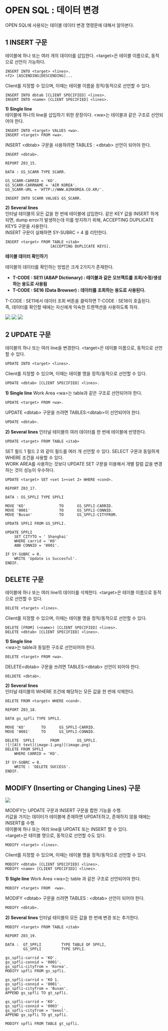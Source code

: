# OPEN SQL : 데이터 변경
OPEN SQL에 사용되는 테이블 데이터 변경 명령문에 대해서 알아본다.

## 1 INSERT 구문
테이블에 하나 또는 여러 개의 데이터를 삽입한다. &#60;target&#62;은 테이블 이름으로, 동적으로 선언이 가능하다.
```abap
INSERT INTO <target> <lines>.
<f2> [ASCENDING|DESCENDING]...
```

Client를 지정할 수 있으며, 이때는 테이블 이름을 정적/동적으로 선언할 수 있다.
```abap
INSERT INTO dbtab [CLIENT SPECIFIED] <lines>.
INSERT INTO <name> [CLIENT SPECIFIED] <lines>.
```

**1&#41; Single line** <br>
테이블에 하나의 line을 삽입하기 위한 문장이다. &#60;wa&#62;는 테이블과 같은 구조로 선언되어야 한다.

```abap
INSERT INTO <target> VALUES <wa>.
INSERT <target> FROM <wa>.
```

INSERT &#60;dbtab&#62; 구문을 사용하려면 TABLES : &#60;dbtab&#62; 선언이 되어야 한다.
```abap
INSERT <dbtab>.
```

```ABAP
REPORT Z03_15.

DATA : GS_SCARR TYPE SCARR.

GS_SCARR-CARRID = 'KO'.
GS_SCARR-CARRNAME = 'AIR KOREA'.
GS_SCARR-URL = 'HTTP://WWW.AIRKOREA.CO.KR/'.

INSERT INTO SCARR VALUES GS_SCARR.
```

**2&#41; Several lines** <br>
인터널 테이블의 모든 값을 한 번에 테이블에 삽입한다. 같은 KEY 값을 INSERT 하게 되면, dump error가 발생하는데 이를 방지하기 위해, ACCEPTING DUPLICATE KEYS 구문을 사용한다. <BR>
INSERT 구문이 실패하면 SY-SUBRC = 4 를 리턴한다.

```ABAP
INSERT <target> FROM TABLE <itab>
                    [ACCEPTING DUPLICATE KEYS].
```

**테이블 데이터 확인하기**

테이블의 데이터를 확인하는 방법은 크게 2가지가 존재한다.

- **T-CODE : SE11 (ABAP Dictionary) : 테이블과 같은 오브젝트를 조회/수정/생성하는 용도로 사용됨**
- **T-CODE : SE16 (Data Browser) : 데이터를 조회하는 용도로 사용된다.**

T-CODE : SE11에서 데이터 조회 버튼을 클릭하면 T-CODE : SE16이 호출된다. <BR>
즉, 데이터를 확인할 때에는 자신에게 익숙한 트랜잭션을 사용하도록 하자.

![](IMG/../../../img/2-1.png)
![](IMG/../../../img/2-2.png)
![](IMG/../../../img/2-3.png)

## 2 UPDATE 구문
테이블의 하나 또는 여러 line을 변경한다. &#60;target&#62;은 테이블 이름으로, 동적으로 선언할 수 있다.
```abap
UPDATE INTO <target> <lines>.
```

Client를 지정할 수 있으며, 이때는 테이블 명을 정적/동적으로 선언할 수 있다.
```abap
UPDATE <dbtab> [CLIENT SPECIFIED] <lines>.
```

**1&#41; Single line**
Work Area &#60;wa&#62;는 table과 같은 구조로 선언되어야 한다.
```abap
UPDATE <target> FROM <wa>.
```

UPDATE &#60;dbtab&#62; 구문을 쓰려면 TABLES:&#60;dbtab&#62;이 선언되어야 한다.
```abap
UPDATE <dbtab>.
```

**2&#41; Several lines**
인터널 테이블의 여러 데이터를 한 번에 테이블에 반영한다.
```abap
UPDATE <target> FROM TABLE <itab>
```

SET 필드 1 필드 2 와 같이 필드를 여러 개 선언할 수 있다. SELECT 구문과 동일하게 WHERE 조건을 사용할 수 있다. <BR>
WORK AREA를 사용하는 것보다 UPDATE SET 구문을 이용해서 개별 칼럼 값을 변경하는 것이 성능이 우수하다.
```ABAP
UPDATE <target> SET <set 1><set 2> WHERE <cond>.
```

```abap
REPORT Z03_17.

DATA : GS_SPFLI TYPE SPFLI

MOVE 'KO'               TO      GS_SPFLI-CARRID.
MOVE '0001'             TO      GS_SPFLI-CONNID.
MOVE 'Busan'            TO      GS_SPFLI-CITYFROM.

UPDATE SPFLI FROM GS_SPFLI.

UPDATE SPFLI
    SET CITYTO = ' Shanghai'
    WHERE carrid = 'KO'
    AND CONNID = '0001'.

IF SY-SUBRC = 0.
    WRITE 'Update is Succesful'.
ENDIF.        
```

## DELETE 구문
테이블에 하나 또는 여러 line의 데이터를 삭제한다. &#60;target&#62;은 테이블 이름으로 동적으로 선언할 수 있다.

```abap
DELETE <target> <lines>.
```

Client를 지정할 수 있으며, 이때는 테이블 명을 정적/동적으로 선언할 수 있다.
```abap
DELETE [FROM] (<name>) [CLIENT SPECIFIED] <lines>.
DELETE <dbtab> [CLIENT SPECIFIED] <lines>.
```

**1&#41; Single line** <br>
&#60;wa&#62;는 table과 동일한 구조로 선언되어야 한다.
```abap
DELETE <target> FROM <wa>.
```

DELETE&#60;dbtab&#62; 구문을 쓰려면 TABLES:&#60;dbtab&#62; 선언이 되어야 한다.
```ABAP
DELDETE <dbtab>.
```

**2&#41; Several lines** <br>
인터널 테이블의 WHERE 조건에 해당하는 모든 값을 한 번에 삭제한다.
```abap
DELETE FROM <target> WHERE <cond>.
```

```abap
REPORT Z03_18.

DATA gs_spfli TYPE SPFLI.

MOVE 'KO'       TO      GS_SPFLI-CARRID.
MOVE '0001'     TO      GS_SPFLI-CONNID.

DELETE  SPFLI       FROM        GS_SPFLI.
![![Alt text](image-1.png)](image.png)
DELETE FROM SPFLI
    WHERE CARRID = 'KO'.

IF SY-SUBRC = 0.
    WRITE : 'DELETE SUCCESS'.
ENDIF.        
```

## MODIFY (Inserting or Changing Lines) 구문
![](../../img/2-4.png)

MODIFY는 UPDATE 구문과 INSERT 구문을 합한 기능을 수행. <BR>
키값을 가지는 데이터가 테이블에 존재하면 UPDATE하고, 존재하지 않을 때에는 INSERT를 수행. <BR>
테이블에 하나 또는 여러 line을 UPDATE 또는 INSERT 할 수 있다. <br>
&#60;target&#62;은 테이블 명으로, 동적으로 선언할 수도 있다.

```abap
MODIFY <target> <lines>.
```

Client를 지정할 수 있으며, 이때는 테이블 명을 정적/동적으로 선언할 수 있다.
```abap
MODIFY <dbtab> [CLIENT SPECIFIED] <lines>.
MODIFY <name> [CLIENT SPECIFIED] <lines>.
```

**1&#41; Sigle line**
Work Area &#60;wa&#62;는 table 과 같은 구조로 선언되어야 한다.
```abap
MODIFY <target> FROM  <wa>.
```

MODIFY &#60;dbtab&#62; 구문을 쓰려면 TABLES : &#60;dbtab&#62; 선언이 되어야 한다.
```abap
MODIFY <dbtab>.
```

**2&#41; Several lines**
인터널 테이블의 모든 값을 한 번에 변경 또는 추가한다.
```abap
MODIFY <target> FROM TABLE <itab>
```

```abap
REPORT Z03_19.

DATA :  GT_SPFLI         TYPE TABLE OF SPFLI,
        GS_SPFLI         TYPE SPFLI.

gs_spfli-carrid = 'KO'.
gs_spfli-connid = '0001'. 
gs_spfli-cityfrom = 'Korea'.
MODIFY spfli FROM gs_spfli.

gs_spfli-carrid = 'KO 1.
gs_spfli-connid = '0001'.
gs_spfli-cityfrom = 'Busan'.
APPEND gs_spfli TO gt_spfli.

gs_spfli-carrid = 'KO'.
gs_spfli-connid = '0003' .
gs_spfli-cityfrom = 'Seoul'.
APPEND gs_spfli TO gt_spfli.

MODIFY spfli FROM TABLE gt_spfli.
```